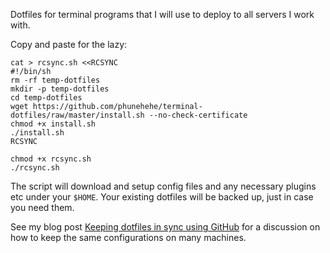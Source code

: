 Dotfiles for terminal programs that I will use to deploy to all servers I work with.

Copy and paste for the lazy:

    cat > rcsync.sh <<RCSYNC
    #!/bin/sh
    rm -rf temp-dotfiles
    mkdir -p temp-dotfiles
    cd temp-dotfiles
    wget https://github.com/phunehehe/terminal-dotfiles/raw/master/install.sh --no-check-certificate
    chmod +x install.sh
    ./install.sh
    RCSYNC

    chmod +x rcsync.sh
    ./rcsync.sh

The script will download and setup config files and any necessary plugins etc under your `$HOME`. Your existing dotfiles will be backed up, just in case you need them.

See my blog post [Keeping dotfiles in sync using GitHub](http://phunehehe.isgreat.org/2011/keeping-dotfiles-in-sync-using-github/) for a discussion on how to keep the same configurations on many machines.
